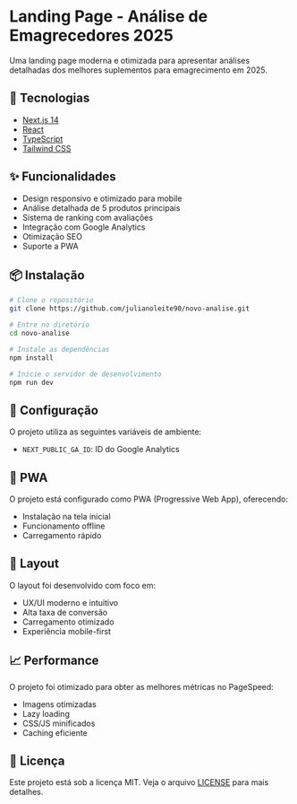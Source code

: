 # Landing Page - Análise de Emagrecedores 2025

Uma landing page moderna e otimizada para apresentar análises detalhadas dos melhores suplementos para emagrecimento em 2025.

## 🚀 Tecnologias

- [Next.js 14](https://nextjs.org/)
- [React](https://reactjs.org/)
- [TypeScript](https://www.typescriptlang.org/)
- [Tailwind CSS](https://tailwindcss.com/)

## ✨ Funcionalidades

- Design responsivo e otimizado para mobile
- Análise detalhada de 5 produtos principais
- Sistema de ranking com avaliações
- Integração com Google Analytics
- Otimização SEO
- Suporte a PWA

## 📦 Instalação

```bash
# Clone o repositório
git clone https://github.com/julianoleite90/novo-analise.git

# Entre no diretório
cd novo-analise

# Instale as dependências
npm install

# Inicie o servidor de desenvolvimento
npm run dev
```

## 🔧 Configuração

O projeto utiliza as seguintes variáveis de ambiente:

- `NEXT_PUBLIC_GA_ID`: ID do Google Analytics

## 📱 PWA

O projeto está configurado como PWA (Progressive Web App), oferecendo:

- Instalação na tela inicial
- Funcionamento offline
- Carregamento rápido

## 🎨 Layout

O layout foi desenvolvido com foco em:

- UX/UI moderno e intuitivo
- Alta taxa de conversão
- Carregamento otimizado
- Experiência mobile-first

## 📈 Performance

O projeto foi otimizado para obter as melhores métricas no PageSpeed:

- Imagens otimizadas
- Lazy loading
- CSS/JS minificados
- Caching eficiente

## 📝 Licença

Este projeto está sob a licença MIT. Veja o arquivo [LICENSE](LICENSE.md) para mais detalhes.
